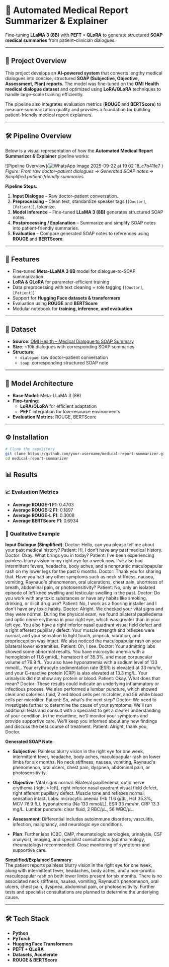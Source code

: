 # 🏥 Automated Medical Report Summarizer & Explainer  
Fine-tuning **LLaMA 3 (8B)** with **PEFT + QLoRA** to generate structured **SOAP medical summaries** from patient–clinician dialogues.  

---

## 📌 Project Overview  
This project develops an **AI-powered system** that converts lengthy medical dialogues into concise, structured **SOAP (Subjective, Objective, Assessment, Plan) reports**. The model was fine-tuned on the **OMI Health medical dialogue dataset** and optimized using **LoRA/QLoRA** techniques to handle large-scale training efficiently.  

The pipeline also integrates evaluation metrics (**ROUGE** and **BERTScore**) to measure summarization quality and provides a foundation for building patient-friendly medical report explainers.  


---

## 🛠️ Pipeline Overview  

Below is a visual representation of how the **Automated Medical Report Summarizer & Explainer** pipeline works:

![Pipeline Overview](![WhatsApp Image 2025-09-22 at 19 02 18_c7b41fe7](https://github.com/user-attachments/assets/68670023-b5f5-42d9-a7b3-c9e15f3baf1a)
)  
*Figure: From raw doctor–patient dialogues → Generated SOAP notes → Simplified patient-friendly summaries.*

**Pipeline Steps:**  
1. **Input Dialogue** – Raw doctor–patient conversation.  
2. **Preprocessing** – Clean text, standardize speaker tags (`[Doctor]`, `[Patient]`), tokenize.  
3. **Model Inference** – Fine-tuned **LLaMA 3 (8B)** generates structured SOAP notes.  
4. **Postprocessing / Explanation** – Summarize and simplify SOAP notes into patient-friendly summaries.  
5. **Evaluation** – Compare generated SOAP notes to references using **ROUGE** and **BERTScore**.  



---

## 🚀 Features  
- Fine-tuned **Meta-LLaMA 3 8B** model for dialogue-to-SOAP summarization  
- **LoRA & QLoRA** for parameter-efficient training  
- Data preprocessing with text cleaning + role tagging (`[Doctor]`, `[Patient]`)  
- Support for **Hugging Face datasets & transformers**  
- Evaluation using **ROUGE** and **BERTScore**  
- Modular notebook for **training, inference, and evaluation**  

---

## 📂 Dataset  
- **Source**: [OMI Health – Medical Dialogue to SOAP Summary](https://huggingface.co/datasets/omi-health/medical-dialogue-to-soap-summary)  
- **Size**: ~10k dialogues with corresponding SOAP summaries  
- **Structure**:  
  - `dialogue`: raw doctor–patient conversation  
  - `soap`: corresponding structured SOAP note  

---

## 🧠 Model Architecture  
- **Base Model**: Meta-LLaMA 3 (8B)  
- **Fine-tuning**:  
  - **LoRA/QLoRA** for efficient adaptation  
  - **PEFT** integration for low-resource environments  
- **Evaluation Metrics**: ROUGE, BERTScore  

---

## ⚙️ Installation  

```bash
# Clone the repository
git clone https://github.com/your-username/medical-report-summarizer.git
cd medical-report-summarizer
```

## 📊 Results  

### 📈 Evaluation Metrics  
- **Average ROUGE-1 F1**: 0.4703  
- **Average ROUGE-2 F1**: 0.1897  
- **Average ROUGE-L F1**: 0.3008  
- **Average BERTScore F1**: 0.6934  

### 📝 Qualitative Example  
**Input Dialogue (Simplified)**:
Doctor: Hello, can you please tell me about your past medical history?
Patient: Hi, I don't have any past medical history.
Doctor: Okay. What brings you in today?
Patient: I've been experiencing painless blurry vision in my right eye for a week now. I've also had intermittent fevers, headache, body aches, and a nonpruritic maculopapular rash on my lower legs for the past 6 months.
Doctor: Thank you for sharing that. Have you had any other symptoms such as neck stiffness, nausea, vomiting, Raynaud's phenomenon, oral ulcerations, chest pain, shortness of breath, abdominal pain, or photosensitivity?
Patient: No, only an isolated episode of left knee swelling and testicular swelling in the past.
Doctor: Do you work with any toxic substances or have any habits like smoking, drinking, or illicit drug use?
Patient: No, I work as a flooring installer and I don't have any toxic habits.
Doctor: Alright. We checked your vital signs and they were normal. During the physical exam, we found bilateral papilledema and optic nerve erythema in your right eye, which was greater than in your left eye. You also have a right inferior nasal quadrant visual field defect and a right afferent pupillary defect. Your muscle strength and reflexes were normal, and your sensation to light touch, pinprick, vibration, and proprioception was intact. We also noticed the maculopapular rash on your bilateral lower extremities.
Patient: Oh, I see.
Doctor: Your admitting labs showed some abnormal results. You have microcytic anemia with a hemoglobin of 11.6 gm/dL, hematocrit of 35.3%, and mean corpuscular volume of 76.9 fL. You also have hyponatremia with a sodium level of 133 mmol/L. Your erythrocyte sedimentation rate (ESR) is elevated at 33 mm/hr, and your C-reactive protein (CRP) is also elevated at 13.3 mg/L. Your urinalysis did not show any protein or blood.
Patient: Okay. What does that mean?
Doctor: These results could indicate an underlying inflammatory or infectious process. We also performed a lumbar puncture, which showed clear and colorless fluid, 2 red blood cells per microliter, and 56 white blood cells per microliter.
Patient: So, what's the next step?
Doctor: We need to investigate further to determine the cause of your symptoms. We'll run additional tests and consult with a specialist to get a clearer understanding of your condition. In the meantime, we'll monitor your symptoms and provide supportive care. We'll keep you informed about any new findings and discuss the best course of treatment.
Patient: Alright, thank you, Doctor.

**Generated SOAP Note**:  

- **Subjective**: Painless blurry vision in the right eye for one week, intermittent fever, headache, body aches, maculopapular rash on lower limbs for six months. No neck stiffness, nausea, vomiting, Raynaud's phenomenon, oral ulcers, chest pain, dyspnea, abdominal pain, or photosensitivity.  

- **Objective**: Vital signs normal. Bilateral papilledema, optic nerve erythema (right > left), right inferior nasal quadrant visual field defect, right afferent pupillary defect. Muscle tone and reflexes normal; sensation intact. Labs: microcytic anemia (Hb 11.6 g/dL, Hct 35.3%, MCV 76.9 fL), hyponatremia (Na 133 mmol/L), ESR 33 mm/hr, CRP 13.3 mg/L. Lumbar puncture: clear fluid, 2 RBC/μL, 56 WBC/μL.  

- **Assessment**: Differential includes autoimmune disorders, vasculitis, infection, malignancy, and neurologic eye conditions.  

- **Plan**: Further labs (CBC, CMP, rheumatologic serologies, urinalysis, CSF analysis), imaging, and specialist consultations (ophthalmology, rheumatology) recommended. Close monitoring of symptoms and supportive care.  

**Simplified/Explained Summary**:  
The patient reports painless blurry vision in the right eye for one week, along with intermittent fever, headaches, body aches, and a non-pruritic maculopapular rash on both lower limbs present for six months. There is no associated neck stiffness, nausea, vomiting, Raynaud’s phenomenon, oral ulcers, chest pain, dyspnea, abdominal pain, or photosensitivity. Further tests and specialist consultations are planned to determine the underlying cause.


---

## 🛠️ Tech Stack  
- **Python**  
- **PyTorch**  
- **Hugging Face Transformers**  
- **PEFT + QLoRA**  
- **Datasets, Accelerate**  
- **ROUGE & BERTScore**  
